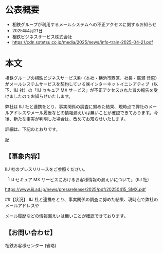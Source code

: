 # 公表概要
- 相鉄グループが利用するメールシステムへの不正アクセスに関するお知らせ
- 2025年4月21日
- 相鉄ビジネスサービス株式会社
- https://cdn.sotetsu.co.jp/media/2025/news/info-train-2025-04-21.pdf

# 本文
相鉄グループの相鉄ビジネスサービス㈱（本社・横浜市西区、社長・廣瀨 佳恵）がメールシステムサービスを契約している㈱インターネットイニシアティブ（以下、IIJ 社）の「IIJ セキュア MX サービス」が不正アクセスされた旨の報告を受けましたのでお知らせいたします。

弊社は IIJ 社と連携をとり、事実関係の調査に努めた結果、現時点で弊社のメールアドレスやメール履歴などの情報漏えいは無いことが確認できております。今後、新たな事実が判明した場合は、改めてお知らせいたします。

詳細は、下記のとおりです。

記

## 【事象内容】
 IIJ 社のプレスリリースをご参照ください。

「IIJ セキュア MX サービスにおけるお客様情報の漏えいについて」（IIJ 社）

https://www.iij.ad.jp/news/pressrelease/2025/pdf/20250415_SMX.pdf

##【状況】
IIJ 社と連携をとり、事実関係の調査に努めた結果、現時点で弊社のメールアドレスや

メール履歴などの情報漏えいは無いことが確認できております。

## 【お問い合わせ】
相鉄お客様センター (省略)
